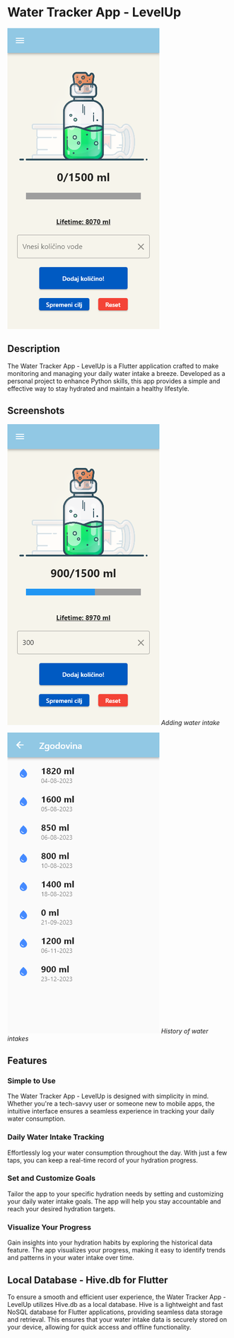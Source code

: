 # Water Tracker App - LevelUp

![App Logo](screenshots/mainPage.png)

## Description

The Water Tracker App - LevelUp is a Flutter application crafted to make monitoring and managing your daily water intake a breeze. Developed as a personal project to enhance Python skills, this app provides a simple and effective way to stay hydrated and maintain a healthy lifestyle.

## Screenshots

![Screenshot 1](screenshots/addIntake.png)
*Adding water intake*

![Screenshot 2](screenshots/historyPage.png)
*History of water intakes*

## Features

### Simple to Use

The Water Tracker App - LevelUp is designed with simplicity in mind. Whether you're a tech-savvy user or someone new to mobile apps, the intuitive interface ensures a seamless experience in tracking your daily water consumption.

### Daily Water Intake Tracking

Effortlessly log your water consumption throughout the day. With just a few taps, you can keep a real-time record of your hydration progress.

### Set and Customize Goals

Tailor the app to your specific hydration needs by setting and customizing your daily water intake goals. The app will help you stay accountable and reach your desired hydration targets.

### Visualize Your Progress

Gain insights into your hydration habits by exploring the historical data feature. The app visualizes your progress, making it easy to identify trends and patterns in your water intake over time.

## Local Database - Hive.db for Flutter

To ensure a smooth and efficient user experience, the Water Tracker App - LevelUp utilizes Hive.db as a local database. Hive is a lightweight and fast NoSQL database for Flutter applications, providing seamless data storage and retrieval. This ensures that your water intake data is securely stored on your device, allowing for quick access and offline functionality.
